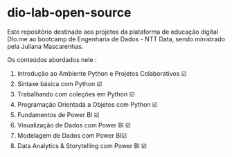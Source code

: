 # dio-lab-open-source

Este repositório destinado aos projetos da plataforma de educação digital DIo.me ao bootcamp de Engenharia de Dados - NTT Data, sendo ministrado pela Juliana Mascarenhas.

Os conteúdos abordados nele : 

1. Introdução ao Ambiente Python e Projetos Colaborativos ☑️
2. Sintaxe básica com Python ☑️
3. Trabalhando com coleções em Python ☑️
4. Programação Orientada a Objetos com Python ☑️
5. Fundamentos de Power BI ☑️
6. Visualização de Dados com Power BI ☑️
7. Modelagem de Dados com Power BI☑️
8. Data Analytics & Storytelling com Power BI ☑️
